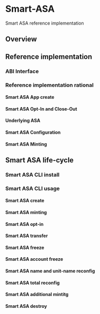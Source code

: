 # Smart-ASA
Smart ASA reference implementation

## Overview

## Reference implementation

### ABI Interface

### Reference implementation rational

#### Smart ASA App create

#### Smart ASA Opt-In and Close-Out

#### Underlying ASA

#### Smart ASA Configuration

#### Smart ASA Minting

## Smart ASA life-cycle

### Smart ASA CLI install

### Smart ASA CLI usage

#### Smart ASA create

#### Smart ASA minting

#### Smart ASA opt-in

#### Smart ASA transfer

#### Smart ASA freeze

#### Smart ASA account freeze

#### Smart ASA name and unit-name reconfig

#### Smart ASA total reconfig

#### Smart ASA additional mintitg

#### Smart ASA destroy
